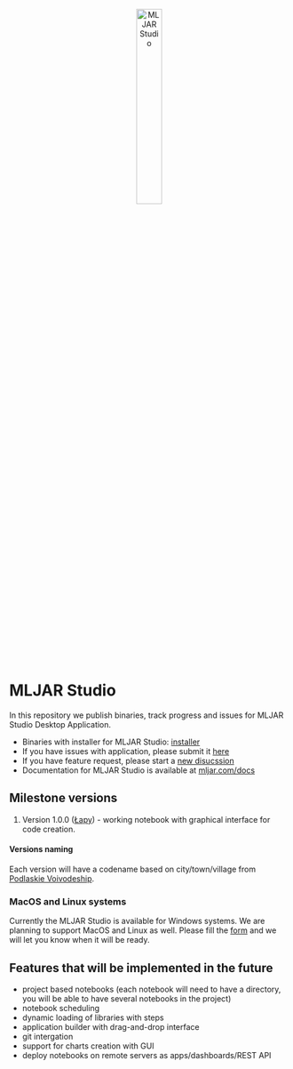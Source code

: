 <p align="center">
  <img src="https://user-images.githubusercontent.com/6959032/128827016-cd47b497-1786-461e-9a1a-e6d835bc7c8e.png" width="30%" alt="MLJAR Studio" />
</p>

# MLJAR Studio

In this repository we publish binaries, track progress and issues for MLJAR Studio Desktop Application.

- Binaries with installer for MLJAR Studio: [installer](https://github.com/mljar/studio/releases)
- If you have issues with application, please submit it [here](https://github.com/mljar/studio/issues)
- If you have feature request, please start a [new disucssion](https://github.com/mljar/studio/discussions)
- Documentation for MLJAR Studio is available at [mljar.com/docs](https://mljar.com/docs)

## Milestone versions

1. Version 1.0.0 ([Łapy](https://en.wikipedia.org/wiki/%C5%81apy)) - working notebook with graphical interface for code creation.

#### Versions naming

Each version will have a codename based on city/town/village from [Podlaskie Voivodeship](https://en.wikipedia.org/wiki/Podlaskie_Voivodeship).

### MacOS and Linux systems

Currently the MLJAR Studio is available for Windows systems. We are planning to support MacOS and Linux as well. Please fill the [form](https://docs.google.com/forms/d/e/1FAIpQLSeB5-hA326sBg9fg-ppVeYXDYHbRWYoKO18p4MdnxFYknA7aw/viewform) and we will let you know when it will be ready.

## Features that will be implemented in the future

- project based notebooks (each notebook will need to have a directory, you will be able to have several notebooks in the project)
- notebook scheduling 
- dynamic loading of libraries with steps
- application builder with drag-and-drop interface
- git intergation
- support for charts creation with GUI
- deploy notebooks on remote servers as apps/dashboards/REST API

